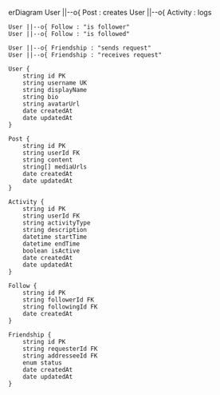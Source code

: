 erDiagram
    User ||--o{ Post : creates
    User ||--o{ Activity : logs
    
    User ||--o{ Follow : "is follower"
    User ||--o{ Follow : "is followed"
    
    User ||--o{ Friendship : "sends request"
    User ||--o{ Friendship : "receives request"
    
    User {
        string id PK
        string username UK
        string displayName
        string bio
        string avatarUrl
        date createdAt
        date updatedAt
    }
    
    Post {
        string id PK
        string userId FK
        string content
        string[] mediaUrls
        date createdAt
        date updatedAt
    }
    
    Activity {
        string id PK
        string userId FK
        string activityType
        string description
        datetime startTime
        datetime endTime
        boolean isActive
        date createdAt
        date updatedAt
    }
    
    Follow {
        string id PK
        string followerId FK
        string followingId FK
        date createdAt
    }
    
    Friendship {
        string id PK
        string requesterId FK
        string addresseeId FK
        enum status
        date createdAt
        date updatedAt
    }